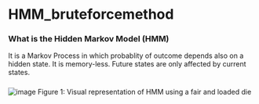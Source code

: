 # HMM_bruteforcemethod
### What is the Hidden Markov Model (HMM) 
It is a Markov Process in which probablity of outcome depends also on a hidden state. 
It is memory-less. Future states are only affected by current states. 
###
![image](https://user-images.githubusercontent.com/81331767/112393995-53177880-8cd2-11eb-899d-6387d2ce3d57.png)
Figure 1: Visual representation of HMM using a fair and loaded die
